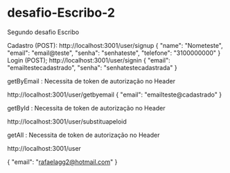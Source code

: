 # desafio-Escribo-2

Segundo desafio Escribo

Cadastro (POST):
http://localhost:3001/user/signup
{
"name": "Nometeste",
"email": "email@teste",
"senha": "senhateste",
"telefone": "3100000000"
}
Login (POST);
http://localhost:3001/user/signin
{
"email": "emailtestecadastrado",
"senha": "senhatestecadastrada"
}

getByEmail :
Necessita de token de autorização no Header

http://localhost:3001/user/getbyemail
{
"email": "emailteste@cadastrado"
}

getById :
Necessita de token de autorização no Header

http://localhost:3001/user/substituapeloid

getAll :
Necessita de token de autorização no Header

http://localhost:3001/user

{
"email": "rafaelagg2@hotmail.com"
}
